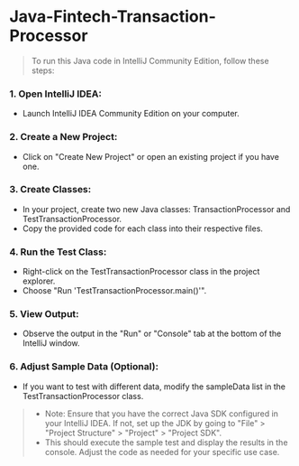 # Java-Fintech-Transaction-Processor

> To run this Java code in IntelliJ Community Edition, follow these steps:
### 1. Open IntelliJ IDEA:
* Launch IntelliJ IDEA Community Edition on your computer.
### 2. Create a New Project:
* Click on "Create New Project" or open an existing project if you have one.
### 3. Create Classes:
* In your project, create two new Java classes: TransactionProcessor and TestTransactionProcessor.
* Copy the provided code for each class into their respective files.
### 4. Run the Test Class:
* Right-click on the TestTransactionProcessor class in the project explorer.
* Choose "Run 'TestTransactionProcessor.main()'".
### 5. View Output:
* Observe the output in the "Run" or "Console" tab at the bottom of the IntelliJ window.
### 6. Adjust Sample Data (Optional):
* If you want to test with different data, modify the sampleData list in the TestTransactionProcessor class.
> * Note: Ensure that you have the correct Java SDK configured in your IntelliJ IDEA. If not, set up the JDK by going to "File" > "Project Structure" > "Project" > "Project SDK".
> * This should execute the sample test and display the results in the console. Adjust the code as needed for your specific use case.
